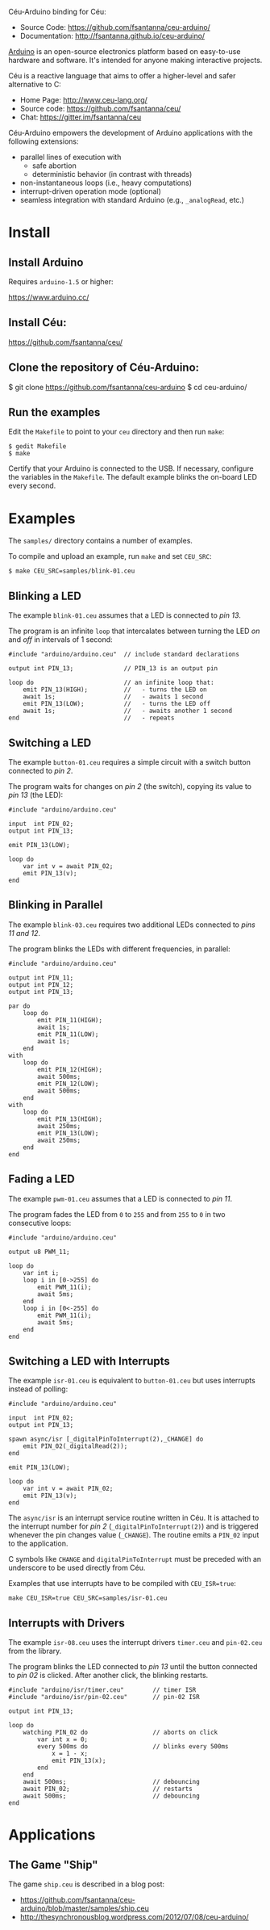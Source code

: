 Céu-Arduino binding for Céu:

- Source Code:   https://github.com/fsantanna/ceu-arduino/
- Documentation: http://fsantanna.github.io/ceu-arduino/

[Arduino](https://www.arduino.cc/) is an open-source electronics platform based
on easy-to-use hardware and software. It's intended for anyone making
interactive projects.

Céu is a reactive language that aims to offer a higher-level and safer
alternative to C:

- Home Page:   http://www.ceu-lang.org/
- Source code: https://github.com/fsantanna/ceu/
- Chat:        https://gitter.im/fsantanna/ceu

Céu-Arduino empowers the development of Arduino applications with the following
extensions:

- parallel lines of execution with
    - safe abortion
    - deterministic behavior (in contrast with threads)
- non-instantaneous loops (i.e., heavy computations)
- interrupt-driven operation mode (optional)
- seamless integration with standard Arduino (e.g., `_analogRead`, etc.)

Install
=======

## Install Arduino

Requires `arduino-1.5` or higher:

https://www.arduino.cc/

## Install Céu:

https://github.com/fsantanna/ceu/

## Clone the repository of Céu-Arduino:

$ git clone https://github.com/fsantanna/ceu-arduino
$ cd ceu-arduino/

## Run the examples

Edit the `Makefile` to point to your `ceu` directory and then run `make`:

```
$ gedit Makefile
$ make
```

Certify that your Arduino is connected to the USB.
If necessary, configure the variables in the `Makefile`.
The default example blinks the on-board LED every second.

Examples
========

The `samples/` directory contains a number of examples.

To compile and upload an example, run `make` and set `CEU_SRC`:

```
$ make CEU_SRC=samples/blink-01.ceu
```

Blinking a LED
--------------

<!--
{{#ev:youtube|5GeGGCc7ZfM|300|right}}
Observe the behavior of the program in the video on the right.
-->

The example `blink-01.ceu` assumes that a LED is connected to *pin 13*.

The program is an infinite `loop` that intercalates between turning the LED
*on* and *off* in intervals of 1 second:

```
#include "arduino/arduino.ceu"  // include standard declarations

output int PIN_13;              // PIN_13 is an output pin

loop do                         // an infinite loop that:
    emit PIN_13(HIGH);          //   - turns the LED on
    await 1s;                   //   - awaits 1 second
    emit PIN_13(LOW);           //   - turns the LED off
    await 1s;                   //   - awaits another 1 second
end                             //   - repeats
```

<!--
- Line 3 configures `PIN_13` as an output pin.
- Lines 6,8 alternate

Just like regular Arduino programming, a pin must be configured to work in
*input* or *output* mode.
Céu uses `input` and `output` events for this purpose.

In the example, the first line configures `PIN_13` as an output pin that accepts <tt>int</tt> values.

The program is a `loop` that sets `PIN_13` to `HIGH`, awaits 1 second, sets
`PIN_13` to `LOW`, awaits another second, and repeats the process over and over.
-->

Switching a LED
---------------

<!--
{{#ev:youtube|MvAtNfcNS58|300|right}}
-->

The example `button-01.ceu` requires a simple circuit with a switch button
connected to *pin 2*.

The program waits for changes on *pin 2* (the switch), copying its value to
*pin 13* (the LED):

```
#include "arduino/arduino.ceu"

input  int PIN_02;
output int PIN_13;

emit PIN_13(LOW);

loop do
    var int v = await PIN_02;
    emit PIN_13(v);
end
```

<!--
Now, we also use an input event to read <tt>int</tt> values from <tt>PIN2</tt>.
Whenever its value changes, the command <tt>await PIN02</tt> resumes and sets
<tt>v</tt>, which is copied to <tt>PIN13</tt>.
-->

Blinking in Parallel
--------------------

<!--
{{#ev:youtube|6ZsF6X1wn84|300|right}}
-->

The example `blink-03.ceu` requires two additional LEDs connected to
*pins 11 and 12*.

The program blinks the LEDs with different frequencies, in parallel:

```
#include "arduino/arduino.ceu"

output int PIN_11;
output int PIN_12;
output int PIN_13;

par do
    loop do
        emit PIN_11(HIGH);
        await 1s;
        emit PIN_11(LOW);
        await 1s;
    end
with
    loop do
        emit PIN_12(HIGH);
        await 500ms;
        emit PIN_12(LOW);
        await 500ms;
    end
with
    loop do
        emit PIN_13(HIGH);
        await 250ms;
        emit PIN_13(LOW);
        await 250ms;
    end
end
```

<!--
The <tt>par</tt> statement of Céu allows that multiple lines of execution run
concurrently in the same program.
-->

Fading a LED
------------

The example `pwm-01.ceu` assumes that a LED is connected to *pin 11*.

The program fades the LED from `0` to `255` and from `255` to `0` in two
consecutive loops:

```
#include "arduino/arduino.ceu"

output u8 PWM_11;

loop do
    var int i;
    loop i in [0->255] do
        emit PWM_11(i);
        await 5ms;
    end
    loop i in [0<-255] do
        emit PWM_11(i);
        await 5ms;
    end
end
```

Switching a LED with Interrupts
-------------------------------

The example `isr-01.ceu` is equivalent to `button-01.ceu` but uses interrupts
instead of polling:

```
#include "arduino/arduino.ceu"

input  int PIN_02;
output int PIN_13;

spawn async/isr [_digitalPinToInterrupt(2),_CHANGE] do
    emit PIN_02(_digitalRead(2));
end

emit PIN_13(LOW);

loop do
    var int v = await PIN_02;
    emit PIN_13(v);
end
```

The `async/isr` is an interrupt service routine written in Céu.
It is attached to the interrupt number for *pin 2*
(`_digitalPinToInterrupt(2)`) and is triggered whenever the pin changes value
(`_CHANGE`).
The routine emits a `PIN_02` input to the application.

C symbols like `CHANGE` and `digitalPinToInterrupt` must be preceded with an
underscore to be used directly from Céu.

Examples that use interrupts have to be compiled with `CEU_ISR=true`:

```
make CEU_ISR=true CEU_SRC=samples/isr-01.ceu
```

Interrupts with Drivers
-----------------------

The example `isr-08.ceu` uses the interrupt drivers `timer.ceu` and
`pin-02.ceu` from the library.

The program blinks the LED connected to *pin 13* until the button connected to
*pin 02* is clicked.
After another click, the blinking restarts.

```
#include "arduino/isr/timer.ceu"        // timer ISR
#include "arduino/isr/pin-02.ceu"       // pin-02 ISR

output int PIN_13;

loop do
    watching PIN_02 do                  // aborts on click
        var int x = 0;
        every 500ms do                  // blinks every 500ms
            x = 1 - x;
            emit PIN_13(x);
        end
    end
    await 500ms;                        // debouncing
    await PIN_02;                       // restarts
    await 500ms;                        // debouncing
end
```

Applications
============

The Game "Ship"
---------------

The game `ship.ceu` is described in a blog post:

* https://github.com/fsantanna/ceu-arduino/blob/master/samples/ship.ceu
* http://thesynchronousblog.wordpress.com/2012/07/08/ceu-arduino/

<!--
[[http://www.ceu-lang.org/downloads/ceu_arduino_current.tgz download]] The current version of Céu for Arduino.

The Céu compiler requires [[Lua]] and [[LPeg]] installed.

We assume you are using a Linux-like programming environment.

After downloading Céu for Arduino, unpack it, adjust the <tt>Makefile</tt>, and run <tt>make</tt>:

    $ tar xvzf ceu_arduino_*.tgz
    $ cd ceu_arduino_*
    $ vi Makefile
    $ make

You should see the LED on PIN13 blinking, just like in the video on the right.

By default, Céu uses the file <tt>samples/blink1.ceu</tt>, as defined in the Makefile.
However, it's possible to pass different files to <tt>make</tt>.

== Project Files ==

Céu requires two files to generate your application:
* <tt>INOFILE</tt>: a binding to C (.pde)
* <tt>CEUFILE</tt>: the actual Céu program (.ceu)

By default, Céu uses the files <tt>poll.pde</tt> and <tt>samples/blink1.ceu</tt>, as defined in the Makefile.
However, it's possible to pass different files to <tt>make</tt>:

    $ make INOFILE=async.pde CEUFILE=samples/blink1_async.ceu

== C Binding ==

The C binding is more complex to write, but fortunately, requires just a few adjustments from project to project.

The default binding <tt>poll.pde</tt> uses a polling mechanism to generate events to Céu.

Follows a simplified version of the file:

    void setup ()
    {
        pinMode(2, INPUT);              // this project uses pin 2 as input
        ceu_go_init(millis());          // initializes Ceu with the current time
    }

    int p2;                             // current value of pin 2

    void loop()
    {
        // generates the events related to pin 2
        int tmp = digitalRead(2);
        if (p2 != tmp) {                // pin 2 has changed
            p2 = tmp;
            if (p2==HIGH)
                ceu_go_event(IO_PIN2_HIGH, NULL);
            else
                ceu_go_event(IO_PIN2_LOW, NULL);
            ceu_go_event(IO_PIN2, (void*)p2);
        }

        delay(POLLING_INTERVAL);        // saves CPU
        ceu_go_time(millis());          // generates time for Ceu
    }

When creating a new project, just copy <tt>poll.pde</tt> and make the changes according to the new configuration of pins.

== What's next? ==

* Examples in the <tt>samples/</tt> directory.
* [[Tutorial]] on Céu.

Did you like Céu?
Would you like to use it?
Please, let me know, I can help you!

http://www.lua.inf.puc-rio.br/~francisco

-->
